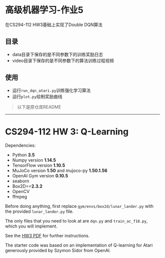 # 高级机器学习-作业5
在CS294-112 HW3基础上实现了Double DQN算法

## 目录
- data目录下保存的是不同参数下的训练奖励日志
- video目录下保存的是不同参数下的算法训练过程视频

## 使用
- 运行`run_dqn_atari.py`训练强化学习算法
- 运行`plot.py`绘制奖励曲线

> 以下是原仓库README
---
# CS294-112 HW 3: Q-Learning

Dependencies:
 * Python **3.5**
 * Numpy version **1.14.5**
 * TensorFlow version **1.10.5**
 * MuJoCo version **1.50** and mujoco-py **1.50.1.56**
 * OpenAI Gym version **0.10.5**
 * seaborn
 * Box2D==**2.3.2**
 * OpenCV
 * ffmpeg

Before doing anything, first replace `gym/envs/box2d/lunar_lander.py` with the provided `lunar_lander.py` file.

The only files that you need to look at are `dqn.py` and `train_ac_f18.py`, which you will implement.

See the [HW3 PDF](http://rail.eecs.berkeley.edu/deeprlcourse/static/homeworks/hw3.pdf) for further instructions.

The starter code was based on an implementation of Q-learning for Atari generously provided by Szymon Sidor from OpenAI.
